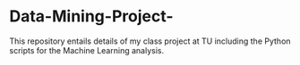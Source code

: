 # Data-Mining-Project-
This repository entails details of my class project at TU including the Python scripts for the Machine Learning analysis.
